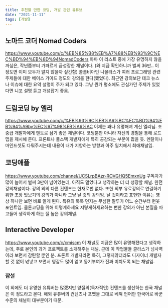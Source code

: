 ```yaml
---
title: 추천할 만한 코딩, 개발 관련 유튜브
date: "2021-11-11"
tags: [개발]
---
```


## 노마드 코더 Nomad Coders
https://www.youtube.com/c/%EB%85%B8%EB%A7%88%EB%93%9C%EC%BD%94%EB%8D%94NomadCoders
아마 이 리스트 중에 가장 유명하지 않을까싶은, 작년쯤부터 가파르게 급성장한 채널이다. (와 지금 확인하니까 벌써 36만.. 이 정도면 이미 모두가 알지 않을까 싶긴함)
콜롬비아인 니꼴라스가 여러 프로그래밍 관련 주제들에 대한 베이스 가이드 정도의 강의를 한다(했었다).
최근엔 강의보단 테크 뉴스나 이슈에 대한 요약 설명이 주가 되고 있다. 그냥 뭔가 평소에도 관심가던 주제가 있었다면 니꼬 설명 듣고 개념잡기 좋음.

## 드림코딩 by 엘리
https://www.youtube.com/c/%EB%93%9C%EB%A6%BC%EC%BD%94%EB%94%A9by%EC%97%98%EB%A6%AC
이제는 꽤나 유명해져 계신 엘리님. 초중급 개발자에게 멘토로 삼기 좋은 채널이다.
코딩뿐만 아니라 자신의 경험을 통해 로드맵을 제시해 준다. 프론트나 풀스택 개발자에게 특히 공감되는 부분이 많을 듯.
멘탈이나 마인드셋도 다뤄주시는데 내용이 내가 지향하는 방향과 아주 일치해서 최애채널임.

## 코딩애플
https://www.youtube.com/channel/UCSLrpBAzr-ROVGHQ5EmxnUg
구독자가 많이 늘어서 벌써 3만이 넘어있는데, 아직도 멀었다고 생각하는 더 더 성장할 채널.
완전 강의채널이다. 강의 외의 다른 컨텐츠는 현재로썬 없다. 또한 외부 유료강의로 연결하기 위한 초장 맛보기의 강의가 아니라 그냥 날 것의 강의임. 날 것이라고 표현한 이유는 영상 하나만 보면 바로 알게 된다.
특유의 툭툭 던지는 무심한 말투가 어느 순간부터 현웃 포인트임. 클론코딩을 위해 이렇게하세요 저렇게하세요하는 뻔한 강의가 아닌 본질을 파고들어 생각하게 하는 질 높은 강의채널.

## Interactive Developer
https://www.youtube.com/c/cmiscm
이 채널도 지금은 많이 유명해졌다고 생각하는데, 주로 본인의 과거 프로젝트를 소개해주는 채널. 근데 이 작업물들 클라스가 넘사벽이라 보면서 감탄할 뿐인 분. 프론트 개발자라면 특히, 그렇지않더라도 디자이너 개발자 할 것 없이 넋넣고 보면서 영감도 많이 얻고 동기부여가 진짜 미치도록 되는 채널임.

### 잡설
이 외에도 더 유명한 유튜버는 많겠지만 양질의(독자적인) 컨텐츠를 생산하는 한국 채널은 이 정도라고 본다. 해외 유튜버의 컨텐츠나 포맷을 그대로 베껴 언어만 한국어로 바꾼 수준의 채널이 대부분이기 때문.
